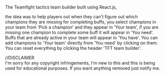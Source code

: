 The Teamfight tactics team builder built using React.js, 

the idea was to help players out when they can't figure out which champions they are missing for completing buffs,
you select champions in your team from 'Pick a champion' and they appear in 'Your team', if you are missing
one champion to complete some buff it will appear in 'You need'. Buffs that are already active in your team
will appear in 'You have'. You can add champions to 'Your team' directly from 'You need' by clicking on them.
You can reset everything by clicking the header 'TFT team builder'.

//DISCLAIMER  
I'm sorry for any copyright infringements, I'm new to this and this is being used for educational purposes. If you want 
anything removed just notify me.
